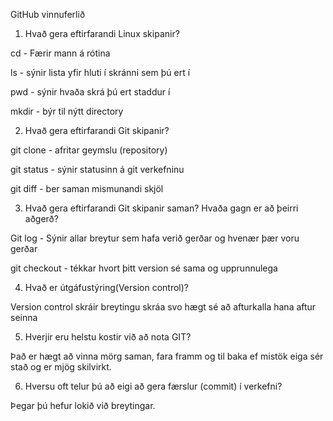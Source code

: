 GitHub vinnuferlið

1. Hvað gera eftirfarandi Linux skipanir?

cd - Færir mann á rótina

ls - sýnir lista yfir hluti í skránni sem þú ert í

pwd - sýnir hvaða skrá þú ert staddur í

mkdir - býr til nýtt directory

2. Hvað gera eftirfarandi Git skipanir?

git clone - afritar geymslu (repository)

git status - sýnir statusinn á git verkefninu

git diff - ber saman mismunandi skjöl

3. Hvað gera eftirfarandi Git skipanir saman? Hvaða gagn er að þeirri aðgerð?

Git log - Sýnir allar breytur sem hafa verið gerðar og hvenær þær voru gerðar

git checkout - tékkar hvort þitt version sé sama og upprunnulega

4. Hvað er útgáfustýring(Version control)?

 Version control skráir breytingu skráa svo hægt sé að afturkalla hana aftur seinna

 5. Hverjir eru helstu kostir við að nota GIT?

Það er hægt að vinna mörg saman, fara framm og til baka ef mistök eiga sér stað og er mjög skilvirkt.

6. Hversu oft telur þú að eigi að gera færslur (commit) í verkefni?

Þegar þú hefur lokið við breytingar.
